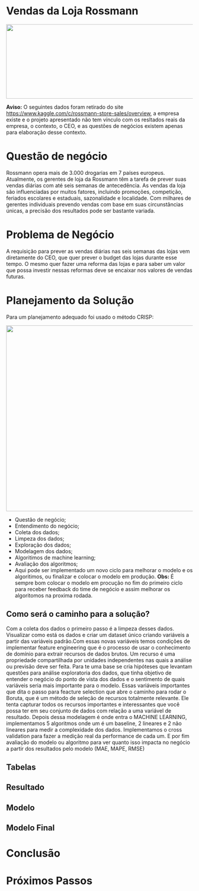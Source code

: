 # Vendas da Loja Rossmann

<p align="center">
  <img width="1000" height="200" src="https://assets.fontsinuse.com/static/use-media-items/15/14401/full-2362x530/56702904/rossmann-schriftzug.jpeg3"/>
</p>

**Aviso:** O seguintes dados foram retirado do site https://www.kaggle.com/c/rossmann-store-sales/overview, a empresa existe e o projeto apresentado não tem vínculo com os resltados reais da empresa, o contexto, o CEO, e as questões de negócios existem apenas para elaboração desse contexto.


# Questão de negócio

Rossmann opera mais de 3.000 drogarias em 7 países europeus. Atualmente, os gerentes de loja da Rossmann têm a tarefa de prever suas vendas diárias com até seis semanas de antecedência. As vendas da loja são influenciadas por muitos fatores, incluindo promoções, competição, feriados escolares e estaduais, sazonalidade e localidade. Com milhares de gerentes individuais prevendo vendas com base em suas circunstâncias únicas, a precisão dos resultados pode ser bastante variada.

# Problema de Negócio

A requisição para prever as vendas diárias nas seis semanas das lojas vem diretamente do CEO, que quer prever o budget das lojas durante esse tempo. O mesmo quer fazer uma reforma das lojas e para saber um valor que possa investir nessas reformas deve se encaixar nos valores de vendas futuras.

# Planejamento da Solução

Para um planejamento adequado foi usado o método CRISP:

<p align="center">
  <img width="1000" height="500" src="https://www.researchgate.net/profile/Francisca-Oladipo/publication/341205300/figure/fig1/AS:888511267893249@1588849002362/Ten-Steps-of-the-Cross-Industry-Process-for-Data-Mining-source.jpg"/>
</p>

- Questão de negócio;
- Entendimento do negócio;
- Coleta dos dados;
- Limpeza dos dados;
- Exploração dos dados;
- Modelagem dos dados;
- Algoritimos de machine learning;
- Avaliação dos algoritmos;
- Aqui pode ser implementado um novo ciclo para melhorar o modelo e os algoritimos, ou finalizar e colocar o modelo em produção.
**Obs:** É sempre bom colocar o modelo em procução no fim do primeiro ciclo para receber feedback do time de negócio e assim melhorar os algoritomos na proxima rodada.

## Como será o caminho para a solução?

Com a coleta dos dados o primeiro passo é a limpeza desses dados. Visualizar como está os dados e criar um dataset único criando variáveis a partir das variáveis padrão.Com essas novas variáveis temos condições de implementar feature engineering que é o processo de usar o conhecimento de domínio para extrair recursos de dados brutos. Um recurso é uma propriedade compartilhada por unidades independentes nas quais a análise ou previsão deve ser feita. Para te uma base se cria hipóteses que levantam questões para análise exploratoria dos dados, que tinha objetivo de entender o negócio do ponto de vista dos dados e o sentimento de quais variáveis seria mais importante para o modelo.
Essas variáveis importantes que dita o passo para feacture selection que abre o caminho para rodar o Boruta, que é um método de seleção de recursos totalmente relevante. Ele tenta capturar todos os recursos importantes e interessantes que você possa ter em seu conjunto de dados com relação a uma variável de resultado.
Depois dessa modelagem é onde entra o MACHINE LEARNING, implementamos 5 algoritmos onde um é um baseline, 2 lineares e 2 não lineares para medir a complexidade dos dados. Implementamos o cross validation para fazer a medição real da performance de cada um.
E por fim avaliação do modelo ou algoritmo para ver quanto isso impacta no negócio a partir dos resultados pelo modelo (MAE, MAPE, RMSE)


## Tabelas



## Resultado


##  Modelo


## Modelo Final


#  Conclusão

#  Próximos Passos



